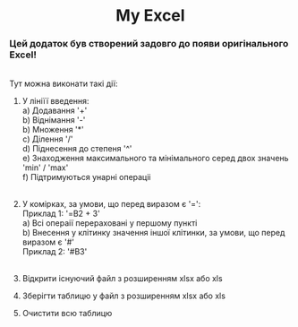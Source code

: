 <H1><center>My Excel</H1>
<H3>Цей додаток був створений задовго до появи оригінального Excel!</H3><br>
Тут можна виконати такі дії:

1. У лініїї введення:  
    a) Додавання  '+'  
    b) Віднімання   '-'  
    b) Множення  '*'  
    c) Ділення  '/'  
    d) Піднесення до степеня  '^'  
    e) Знаходження максимального та мінімального серед двох значень  'min' / 'max'  
    f) Підтримуються унарні операціі <br><br>  

2. У комірках, за умови, що перед виразом є '=':  
   Приклад 1: '=B2 + 3'  
   a) Всі операії перераховані у першому пункті  
   b) Внесення у клітинку значення іншої клітинки, за умови, що перед виразом є '#'    
   Приклад 2: '#B3' <br><br>

3. Відкрити існуючий файл з розширенням xlsx або xls 
4. Зберігти таблицю у файл з розширенням xlsx або xls 
5. Очистити всю таблицю